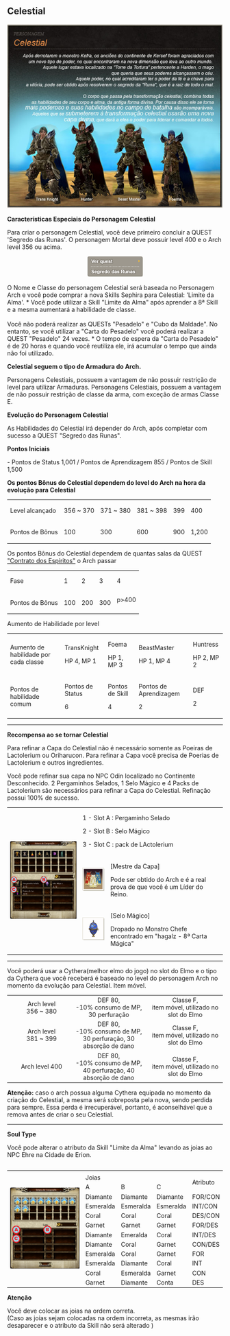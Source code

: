 ## Celestial

<html>
  <head>
    <meta charset="utf-8" />
    <meta name="viewport" content="width=device-width" />
  </head>
  <body>

<p align="center"><img src="./files/Celestial-files/celestial.jpg"/></p>

<p><strong>Características Especiais do Personagem Celestial</strong></p>
<p>Para criar o personagem Celestial, você deve primeiro concluir a QUEST 'Segredo das Runas'. O personagem Mortal deve possuir level 400 e o Arch level 356 ou acima.</p>

<a href="https://github.com/RonierBastos/Coisas-de-Wyd/blob/master/Guias%20WYD%20BR/Iniciante/Quests/Quests%20Archs/Runas-Secretas.md"><p align="center"><img src="./files/Celestial-files/celestial2.jpg"/></p></a>

<p>O Nome e Classe do personagem Celestial será baseada no Personagem Arch e você pode comprar a nova Skills Sephira para Celestial: 'Limite da Alma'. * Você pode utilizar a Skill "Limite da Alma" após aprender a 8ª Skill e a mesma aumentará a habilidade de classe.
<br><br>
Você não poderá realizar as QUESTs "Pesadelo" e "Cubo da Maldade". No entanto, se você utilizar a "Carta do Pesadelo" você poderá realizar a QUEST "Pesadelo" 24 vezes. * O tempo de espera da "Carta do Pesadelo" é de 20 horas e quando você reutiliza ele, irá acumular o tempo que ainda não foi utilizado.</p>

<p><strong>Celestial seguem o tipo de Armadura do Arch.</strong></p>
<p>Personagens Celestiais, possuem a vantagem de não possuir restrição de level para utilizar Armaduras. Personagens Celestiais, possuem a vantagem de não possuir restrição de classe da arma, com exceção de armas Classe E.</p>

<p><strong> Evolução do Personagem Celestial</strong></p>
<p>As Habilidades do Celestial irá depender do Arch, após completar com sucesso a QUEST "Segredo das Runas".</p>
<p><strong>Pontos Iniciais</strong></p>
<p>- Pontos de Status 1,001 / Pontos de Aprendizagem 855 / Pontos de Skill 1,500</p>
<p><strong>Os pontos Bônus do Celestial dependem do level do Arch na hora da evolução para Celestial</strong></p>
<table align="center" border="0"  cellpadding="5" cellspacing="5">
	<tr>
		<td><p>Level alcançado</p></td>
		<td><p>356 ~ 370</p></td>
		<td><p>371 ~ 380</p></td>
		<td><p>381 ~ 398</p></td>
		<td><p>399</p></td>
		<td><p>400</p></td>
	</tr>
	<tr>
		<td><p>Pontos de Bônus</p></td>
		<td><p>100</p></td>
		<td><p>300</p></td>
		<td><p>600</p></td>
		<td><p>900</p></td>
		<td><p>1,200</p></td>
	</tr>		
</table>
<p>Os pontos Bônus do Celestial dependem de quantas salas da QUEST <a href="https://github.com/RonierBastos/Coisas-de-Wyd/blob/master/Guias%20WYD%20BR/Iniciante/Quests/Quests%20Archs/Contrato-dos-Espiritos.md">"Contrato dos Espíritos"</a> o Arch passar</p>
<table align="center" border="0"  cellpadding="5" cellspacing="5">
	<tr>
		<td><p>Fase</p></td>									
		<td><p>1</p></td>									
		<td><p>2</p></td>									
		<td><p>3</p></td>									
		<td><p>4</p></td>
	</tr>
	<tr>
		<td><p>Pontos de Bônus</p></td>
		<td><p>100</p></td>
		<td><p>200</p></td>
		<td><p>300</p></td>
		<td>p>400</p></td>
	</tr>		
</table>
<p>Aumento de Habilidade por level</p>
<table align="center" border="0"  cellpadding="5" cellspacing="5">
	<tr>
		<td><p>Aumento de habilidade por cada classe</p></td>
		<td><p>TransKnight</p>
			<p>HP 4, MP 1</p></td>
		<td><p>Foema</p>
			<p>HP 1, MP 3</p></td>									
		<td><p>BeastMaster</p>
			<p>HP 1, MP 4</p></td>
		<td><p>Huntress</p>
			<p>HP 2, MP 2</p></td>
	</tr>
	<tr>									
		<td><p>Pontos de habilidade comum</p></td>
		<td><p>Pontos de Status</p>
			<p>6</p></td>
		<td><p>Pontos de Skill</p>
			<p>4</p></td>
		<td><p>Pontos de Aprendizagem</p>
			<p>2</p></td>
		<td><p>DEF</p>									
			<p>2</p></td>
	</tr>								
</table>
<hr>
<p><strong>Recompensa ao se tornar Celestial</strong></p>
<p>Para refinar a Capa do Celestial não é necessário somente as Poeiras de Lactolerium ou Oriharucon. Para refinar a Capa você precisa de Poerias de Lactolerium e outros ingredientes.</p>
<p>Você pode refinar sua capa no NPC Odin localizado no Continente Desconhecido. 2 Pergaminhos Selados, 1 Selo Mágico e 4 Packs de Lactolerium são necessários para refinar a Capa do Celestial. Refinação possui 100% de sucesso.</p>
<table align="center" border="0"  cellpadding="5" cellspacing="5">
	<tr>			
		<td rowspan="3"><img src="./files/Celestial-files/img_quadro_1.png"></td>
		<td colspan="2"><p>1 - Slot A : Pergaminho Selado</p>				
						<p>2 - Slot B : Selo Mágico</p>				
						<p>3 - Slot C : pack de LActolerium</p></td>
	</tr>
	<tr>						
		<td><img src="./files/Celestial-files/celestial4.jpg"></td>
		<td><p>[Mestre da Capa]</p>									
			<p>Pode ser obtido do Arch e é a real prova de que você é um Líder do Reino.</p></td>
	</tr>
	<tr>
		<td><img src="./files/Celestial-files/celestial5.jpg"></td>
		<td><p>[Selo Mágico]</p>									
			<p>Dropado no Monstro Chefe encontrado em "hagalz - 8ª Carta Mágica"</p></td>
	</tr>		
</table>		
<hr>
<p>Você poderá usar a Cythera(melhor elmo do jogo) no slot do Elmo e o tipo da Cythera que você receberá é baseado no level do personagem Arch no momento da evolução para Celestial. Item móvel.</p>
<table align="center" border="0"  cellpadding="5" cellspacing="5"> 
	<tr align="center">
		<td><img src="./files/Celestial-files/celestial6.jpg"/></td>
		<td width="150px">Arch level<br> 356 ~ 380</td>
		<td width="200px">DEF 80,<br>-10% consumo de MP,<br>30 perfuração</td>
		<td width="200px">Classe F,<br>item móvel, utilizado no slot do Elmo</td>
	</tr>
	<tr><tr align="center">
		<td><img src="./files/Celestial-files/celestial7.jpg"/></td>
		<td width="150px">Arch level<br> 381 ~ 399</td>
		<td width="200px">DEF 80,<br>-10% consumo de MP,<br>30 perfuração, 30 absorção de dano</td>
		<td width="200px">Classe F,<br>item móvel, utilizado no slot do Elmo</td>
	</tr>
	<tr><tr align="center">
		<td><img src="./files/Celestial-files/celestial8.jpg"/></td>
		<td width="150px">Arch level 400</td>
		<td width="200px">DEF 80,<br>-10% consumo de MP,<br>40 perfuração, 40 absorção de dano</td>
		<td width="200px">Classe F,<br>item móvel, utilizado no slot do Elmo</td>
	</tr>
  <table>
<p><strong>Atenção:</strong> caso o arch possua alguma Cythera equipada no momento da criação do Celestial, a mesma será sobreposta pela nova, sendo perdida para sempre. Essa perda é irrecuperável, portanto, é aconselhável que a remova antes de criar o seu Celestial.</p>
<hr>
<p><strong>Soul Type</strong></p>
<p>Você pode alterar o atributo da Skill "Limite da Alma" levando as joias ao NPC Ehre na Cidade de Erion.</p>
<table>
	<tr>
		<td rowspan="13" widthh="px"><img src="./files/Celestial-files/img_quadro_2.png"></td>
		<td colspan="4"></td>
	</tr>
	<tr>		
		<td colspan="3">Joias</td>		
		<td rowspan="2">Atributo</td>
	</tr>
	<tr>	
		<td>A</td>
		<td>B</td>
		<td>C</td>
	</tr>
	<tr>				
		<td>Diamante</td>
		<td>Diamante</td>
		<td>Diamante</td>
		<td>FOR/CON</td>
	</tr>
	<tr>
		<td>Esmeralda</td>
		<td>Esmeralda</td>
		<td>Esmeralda</td>
		<td>INT/CON</td>
	</tr>
	<tr>				
		<td>Coral</td>
		<td>Coral</td>
		<td>Coral</td>
		<td>DES/CON</td>
	</tr>
	<tr>
		<td>Garnet</td>
		<td>Garnet</td>
		<td>Garnet</td>
		<td>FOR/DES</td>
	</tr>
	<tr>				
		<td>Diamante</td>
		<td>Emeralda</td>
		<td>Coral</td>
		<td>INT/DES</td>
	</tr>
	<tr>				
		<td>Diamante</td>
		<td>Coral</td>
		<td>Garnet</td>
		<td>CON/DES</td>
	</tr>
	<tr>				
		<td>Esmeralda</td>
		<td>Coral</td>
		<td>Garnet</td>
		<td>FOR</td>
	</tr>
	<tr>				
		<td>Esmeralda</td>
		<td>Diamante</td>
		<td>Coral</td>
		<td>INT</td>
	</tr>
	<tr>				
		<td>Coral</td>
		<td>Esmeralda</td>
		<td>Garnet</td>
		<td>CON</td>
	</tr>
	<tr>				
		<td>Garnet</td>
		<td>Diamante</td>
		<td>Conta</td>
		<td>DES</td>
	</tr>	
</table>
<p><strong>Atenção</strong></p>
<p>Você deve colocar as joias na ordem correta.<br>
(Caso as joias sejam colocadas na ordem incorreta, as mesmas irão desaparecer e o atributo da Skill não será alterado )</p>
  </body>
</html>
